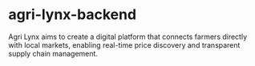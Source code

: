 # agri-lynx-backend
Agri Lynx aims to create a digital platform that connects farmers directly with local markets, enabling real-time price discovery and transparent supply chain management.
